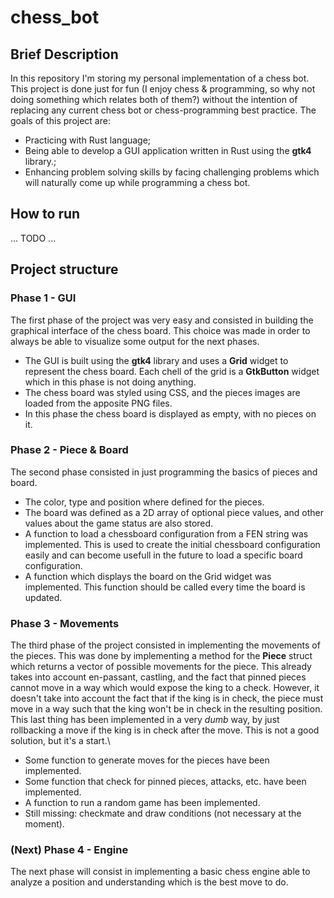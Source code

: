 # chess_bot
## Brief Description
In this repository I'm storing my personal implementation of a chess bot.
This project is done just for fun (I enjoy chess & programming, so why not doing something which relates both of them?) without the intention of replacing any current chess bot or chess-programming best practice.
The goals of this project are:
- Practicing with Rust language;
- Being able to develop a GUI application written in Rust using the **gtk4** library.;
- Enhancing problem solving skills by facing challenging problems which will naturally come up while programming a chess bot.

## How to run
... TODO ...

## Project structure
### Phase 1 - GUI
The first phase of the project was very easy and consisted in building the graphical interface of the chess board. This choice was made in order to always be able to visualize some output for the next phases.
- The GUI is built using the **gtk4** library and uses a **Grid** widget to represent the chess board. Each chell of the grid is a **GtkButton** widget which in this phase is not doing anything.
- The chess board was styled using CSS, and the pieces images are loaded from the apposite PNG files.
- In this phase the chess board is displayed as empty, with no pieces on it.

### Phase 2 - Piece & Board
The second phase consisted in just programming the basics of pieces and board.
- The color, type and position where defined for the pieces.
- The board was defined as a 2D array of optional piece values, and other values about the game status are also stored.
- A function to load a chessboard configuration from a FEN string was implemented. This is used to create the initial chessboard configuration easily and can become usefull in the future to load a specific board configuration.
- A function which displays the board on the Grid widget was implemented. This function should be called every time the board is updated.

### Phase 3 - Movements
The third phase of the project consisted in implementing the movements of the pieces. This was done by implementing a method for the **Piece** struct which returns a vector of possible movements for the piece. This already takes into account en-passant, castling, and the fact that pinned pieces cannot move in a way which would expose the king to a check. However, it doesn't take into account the fact that if the king is in check, the piece must move in a way such that the king won't be in check in the resulting position. This last thing has been implemented in a very _dumb_ way, by just rollbacking a move if the king is in check after the move. This is not a good solution, but it's a start.\
- Some function to generate moves for the pieces have been implemented.
- Some function that check for pinned pieces, attacks, etc. have been implemented.
- A function to run a random game has been implemented.
- Still missing: checkmate and draw conditions (not necessary at the moment).

### (Next) Phase 4 - Engine
The next phase will consist in implementing a basic chess engine able to analyze a position and understanding which is the best move to do.